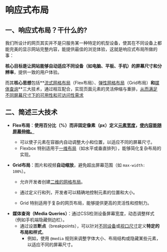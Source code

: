 # 响应式布局



## 一、响应式布局？干什么的?

我们所设计的网页其实并不是只服务某一种特定的机型设备，使其在不同设备上都能完美的显示网站完整内容，能提供最佳的浏览体验，这就是响应式布局所做的事：

**核心目标是让网站能够自动适应不同设备（如电脑、平板、手机）的屏幕尺寸和分辨率**，提供一致的用户体验。

而其**核心思想**包括**<u>流式网格布局</u>（Flex布局）、<u>弹性网格布局</u>（Grid布局）**和**<u>媒体查询</u>**三大技术，通过相互配合，实现页面元素的灵活伸缩与重排，<u>从而满足不同屏幕尺寸下的可用性和可访问性需求</u>



## 二、简述三大技术

- **Flex布局**：**使用百分比（%）**而非固定像素（px）定义<u>元素宽度</u>，**<u>使内容能随屏幕伸缩。</u>**
  * 可以使子元素在容器内自动调整大小和位置，以适应不同的屏幕尺寸。
  * Flexbox 特别适用于<u>一维布局</u>（如水平或垂直排列），能够简化复杂布局的实现。

- **Grid布局**：图片和视频**自动缩放**，避免超出屏幕范围（如 `max-width: 100%`）。

  * 允许开发者创建<u>二维的网格布局</u>。

  * 通过定义行和列，开发者可以精确地控制元素的位置和大小。
  * Grid 特别适用于复杂的网页布局，能够提供更高的灵活性和控制力。

* **媒体查询（Media Queries）**：通过CSS检测设备屏幕宽度，动态调整样式（例如手机端隐藏侧边栏）。
  * 通过设置**断点**（breakpoints），可以针对<u>不同设备</u>或<u>视口尺寸</u>定义**特定的布局和样式**。
    * 例如，使用 `@media` 规则来调整字体大小、布局结构或隐藏某些元素，以适应不同的屏幕尺寸。
